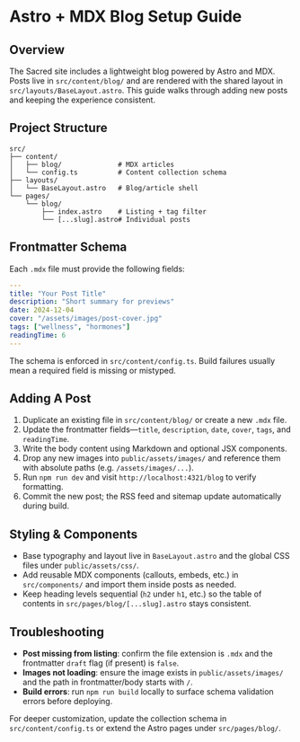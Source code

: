 # Astro + MDX Blog Setup Guide

## Overview

The Sacred site includes a lightweight blog powered by Astro and MDX. Posts live in `src/content/blog/` and are rendered with the shared layout in `src/layouts/BaseLayout.astro`. This guide walks through adding new posts and keeping the experience consistent.

## Project Structure

```
src/
├── content/
│   ├── blog/              # MDX articles
│   └── config.ts          # Content collection schema
├── layouts/
│   └── BaseLayout.astro   # Blog/article shell
└── pages/
    └── blog/
        ├── index.astro    # Listing + tag filter
        └── [...slug].astro# Individual posts
```

## Frontmatter Schema

Each `.mdx` file must provide the following fields:

```yaml
---
title: "Your Post Title"
description: "Short summary for previews"
date: 2024-12-04
cover: "/assets/images/post-cover.jpg"
tags: ["wellness", "hormones"]
readingTime: 6
---
```

The schema is enforced in `src/content/config.ts`. Build failures usually mean a required field is missing or mistyped.

## Adding A Post

1. Duplicate an existing file in `src/content/blog/` or create a new `.mdx` file.
2. Update the frontmatter fields—`title`, `description`, `date`, `cover`, `tags`, and `readingTime`.
3. Write the body content using Markdown and optional JSX components.
4. Drop any new images into `public/assets/images/` and reference them with absolute paths (e.g. `/assets/images/...`).
5. Run `npm run dev` and visit `http://localhost:4321/blog` to verify formatting.
6. Commit the new post; the RSS feed and sitemap update automatically during build.

## Styling & Components

- Base typography and layout live in `BaseLayout.astro` and the global CSS files under `public/assets/css/`.
- Add reusable MDX components (callouts, embeds, etc.) in `src/components/` and import them inside posts as needed.
- Keep heading levels sequential (`h2` under `h1`, etc.) so the table of contents in `src/pages/blog/[...slug].astro` stays consistent.

## Troubleshooting

- **Post missing from listing**: confirm the file extension is `.mdx` and the frontmatter `draft` flag (if present) is `false`.
- **Images not loading**: ensure the image exists in `public/assets/images/` and the path in frontmatter/body starts with `/`.
- **Build errors**: run `npm run build` locally to surface schema validation errors before deploying.

For deeper customization, update the collection schema in `src/content/config.ts` or extend the Astro pages under `src/pages/blog/`.
